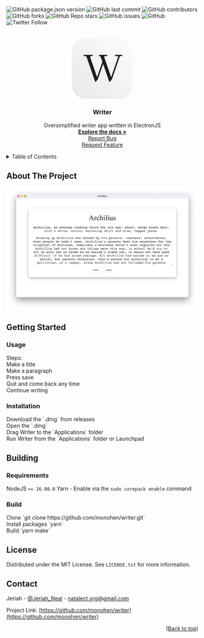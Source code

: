 <a name="readme-top"></a>
![GitHub package.json version](https://img.shields.io/github/package-json/v/monohen/writer?style=for-the-badge)
![GitHub last commit](https://img.shields.io/github/last-commit/monohen/writer?style=for-the-badge)
![GitHub contributors](https://img.shields.io/github/contributors/monohen/writer?style=for-the-badge)
![GitHub forks](https://img.shields.io/github/forks/monohen/writer?style=for-the-badge)
![GitHub Repo stars](https://img.shields.io/github/stars/monohen/writer?style=for-the-badge)
![GitHub issues](https://img.shields.io/github/issues-raw/monohen/writer?label=issues&style=for-the-badge)
![GitHub](https://img.shields.io/github/license/monohen/writer?style=for-the-badge)
![Twitter Follow](https://img.shields.io/twitter/follow/Jeriah_Neal?style=for-the-badge)

<br />
<div align="center">
  <a href="https://github.com/monohen/writer">
    <img src="https://raw.githubusercontent.com/Monohen/Writer/main/images/Writer.png" alt="Logo" width="160px" height="160px">
  </a>

<h3 align="center">Writer</h3>
  <p align="center">
    Oversimplified writer app written in ElectronJS
    <br />
    <a href="https://github.com/monohen/writer/wiki"><strong>Explore the docs »</strong></a>
    <br />
    <a href="https://github.com/monohen/writer/issues">Report Bug</a>
    <br />
    <a href="https://github.com/monohen/writer/issues">Request Feature</a>
  </p>
</div>

<details>
  <summary>Table of Contents</summary>
  <ol>
    <li>
      <a href="#about-the-project">About The Project</a>
    </li>
    <li>
      <a href="#getting-started">Getting Started</a>
      <ul>
        <li><a href="#usage">Usage</a></li>
        <li><a href="#installation">Installation</a></li>
      </ul>
    <li>
      <a href="#building">Building</a>
      <ul>
        <li><a href="#requirements">Requirements</a></li>
        <li><a href="#build">Build</a></li>
      </ul>
    </li>
    </li>
    <li><a href="#license">License</a></li>
    <li><a href="#contact">Contact</a></li>
  </ol>
</details>

## About The Project
<div align="center">
<img src="https://raw.githubusercontent.com/Monohen/Writer/main/images/AppImage.png" alt="Logo" width="1214px">
</div>

## Getting Started

### Usage

<p>
  Steps:
  <br />
  Make a title
  <br />
  Make a paragraph
  <br />
  Press save
  <br />
  Quit and come back any time
  <br />
  Continue writing
</p>

### Installation

<p>
Download the `.dmg` from releases
<br />
Open the `.dmg`
<br />
Drag Writer to the `Applications` folder
<br />
Run Writer from the `Applications` folder or Launchpad
<br />
</p>

## Building

### Requirements

NodeJS `<= 16.80.0`
Yarn - Enable via the `sudo corepack enable` command

### Build

<p>
Clone `git clone https://github.com/monohen/writer.git`
<br />
Install packages `yarn`
<br />
Build `yarn make`
<br />
</p>

<!-- LICENSE -->
## License

Distributed under the MIT License. See `LICENSE.txt` for more information.

<!-- CONTACT -->
## Contact

Jeriah - [@Jeriah_Neal](https://twitter.com/jeriah_neal) - natalect.org@gmail.com

Project Link: [https://github.com/monohen/writer](https://github.com/monohen/writer)

<p align="right">(<a href="#readme-top">Back to top</a>)</p>
